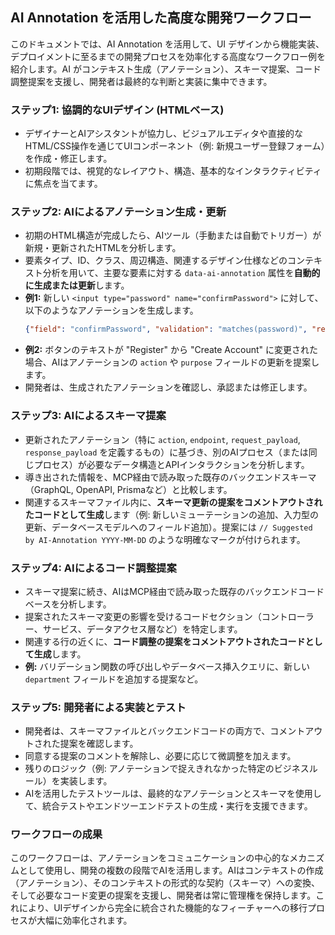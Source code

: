 ## AI Annotation を活用した高度な開発ワークフロー

このドキュメントでは、AI Annotation を活用して、UI デザインから機能実装、デプロイメントに至るまでの開発プロセスを効率化する高度なワークフロー例を紹介します。AI がコンテキスト生成（アノテーション）、スキーマ提案、コード調整提案を支援し、開発者は最終的な判断と実装に集中できます。

### ステップ1: 協調的なUIデザイン (HTMLベース)

*   デザイナーとAIアシスタントが協力し、ビジュアルエディタや直接的なHTML/CSS操作を通じてUIコンポーネント（例: 新規ユーザー登録フォーム）を作成・修正します。
*   初期段階では、視覚的なレイアウト、構造、基本的なインタラクティビティに焦点を当てます。

### ステップ2: AIによるアノテーション生成・更新

*   初期のHTML構造が完成したら、AIツール（手動または自動でトリガー）が新規・更新されたHTMLを分析します。
*   要素タイプ、ID、クラス、周辺構造、関連するデザイン仕様などのコンテキスト分析を用いて、主要な要素に対する `data-ai-annotation` 属性を**自動的に生成または更新**します。
*   **例1:** 新しい `<input type="password" name="confirmPassword">` に対して、以下のようなアノテーションを生成します。
    ```json
    {"field": "confirmPassword", "validation": "matches(password)", "required": true}
    ```
*   **例2:** ボタンのテキストが "Register" から "Create Account" に変更された場合、AIはアノテーションの `action` や `purpose` フィールドの更新を提案します。
*   開発者は、生成されたアノテーションを確認し、承認または修正します。

### ステップ3: AIによるスキーマ提案

*   更新されたアノテーション（特に `action`, `endpoint`, `request_payload`, `response_payload` を定義するもの）に基づき、別のAIプロセス（または同じプロセス）が必要なデータ構造とAPIインタラクションを分析します。
*   導き出された情報を、MCP経由で読み取った既存のバックエンドスキーマ（GraphQL, OpenAPI, Prismaなど）と比較します。
*   関連するスキーマファイル内に、**スキーマ更新の提案をコメントアウトされたコードとして生成**します（例: 新しいミューテーションの追加、入力型の更新、データベースモデルへのフィールド追加）。提案には `// Suggested by AI-Annotation YYYY-MM-DD` のような明確なマークが付けられます。

### ステップ4: AIによるコード調整提案

*   スキーマ提案に続き、AIはMCP経由で読み取った既存のバックエンドコードベースを分析します。
*   提案されたスキーマ変更の影響を受けるコードセクション（コントローラー、サービス、データアクセス層など）を特定します。
*   関連する行の近くに、**コード調整の提案をコメントアウトされたコードとして生成**します。
*   **例:** バリデーション関数の呼び出しやデータベース挿入クエリに、新しい `department` フィールドを追加する提案など。

### ステップ5: 開発者による実装とテスト

*   開発者は、スキーマファイルとバックエンドコードの両方で、コメントアウトされた提案を確認します。
*   同意する提案のコメントを解除し、必要に応じて微調整を加えます。
*   残りのロジック（例: アノテーションで捉えきれなかった特定のビジネスルール）を実装します。
*   AIを活用したテストツールは、最終的なアノテーションとスキーマを使用して、統合テストやエンドツーエンドテストの生成・実行を支援できます。

### ワークフローの成果

このワークフローは、アノテーションをコミュニケーションの中心的なメカニズムとして使用し、開発の複数の段階でAIを活用します。AIはコンテキストの作成（アノテーション）、そのコンテキストの形式的な契約（スキーマ）への変換、そして必要なコード変更の提案を支援し、開発者は常に管理権を保持します。これにより、UIデザインから完全に統合された機能的なフィーチャーへの移行プロセスが大幅に効率化されます。
